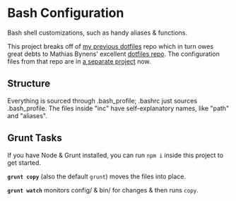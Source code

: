 # Bash Configuration

Bash shell customizations, such as handy aliases & functions.

This project breaks off of [my previous dotfiles](https://github.com/phette23/my-dotfiles/) repo which in turn owes great debts to Mathias Bynens' excellent [dotfiles repo](https://github.com/mathiasbynens/dotfiles). The configuration files from that repo are in [a separate project](https://github.com/phette23/dotconfig) now.

## Structure

Everything is sourced through .bash_profile; .bashrc just sources .bash_profile. The files inside "inc" have self-explanatory names, like "path" and "aliases".

## Grunt Tasks

If you have Node & Grunt installed, you can run `npm i` inside this project to get started.

**`grunt copy`** (also the default `grunt`) moves the files into place.

**`grunt watch`** monitors config/ & bin/ for changes & then runs `copy`.
